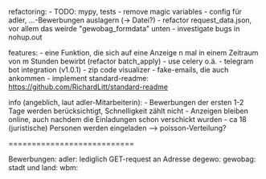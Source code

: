refactoring:
    - TODO: mypy, tests
    - remove magic variables
        - config für adler, ...-Bewerbungen auslagern (-> Datei?)
    - refactor request_data.json, vor allem das weirde "gewobag_formdata" unten
    - investigate bugs in nohup.out

features:
    - eine Funktion, die sich auf eine Anzeige n mal in einem Zeitraum von m Stunden bewirbt (refactor batch_apply)
        - use celery o.ä.
    - telegram bot integration (v1.0.1)
    - zip code visualizer
    - fake-emails, die auch ankommen
    - implement standard-readme: https://github.com/RichardLitt/standard-readme

info (angeblich, laut adler-Mitarbeiterin):
    - Bewerbungen der ersten 1-2 Tage werden berücksichtigt, Schnelligkeit zählt nicht
    - Anzeigen bleiben online, auch nachdem die Einladungen schon verschickt wurden
    - ca 18 (juristische) Personen werden eingeladen
    --> poisson-Verteilung?

===========================

Bewerbungen:
adler: lediglich GET-request an Adresse
degewo:
gewobag:
stadt und land:
wbm: